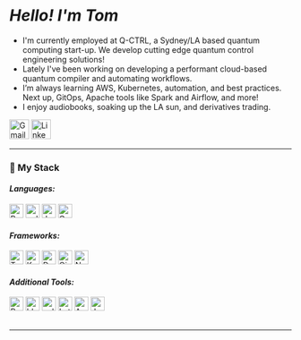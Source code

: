 <h1><em>Hello! I'm Tom</em></h1>
<p></p>
<ul>
  <li>I'm currently employed at Q-CTRL, a Sydney/LA based quantum computing start-up. We develop cutting edge quantum control engineering solutions!
  <li>Lately I've been working on developing a performant cloud-based quantum compiler and automating workflows.</li>
  <li>I’m always learning AWS, Kubernetes, automation, and best practices. Next up, GitOps, Apache tools like Spark and Airflow, and more!</li> 
  <li>I enjoy audiobooks, soaking up the LA sun, and derivatives trading.</li>
</ul>
<a href="mailto:tom.merkh@q-ctrl.com"><img src="https://img.shields.io/badge/Gmail-D14836?style=for-the-badge&logo=gmail&logoColor=white" height="35" alt="Gmail icon"/></a>
<a href="https://www.linkedin.com/in/thomas-merkh/"><img src="https://img.shields.io/badge/LinkedIn-0077B5?style=for-the-badge&logo=linkedin&logoColor=white" height="35" alt="LinkedIn icon"/></a>
<br>
<hr>
<h3>🥞 My Stack</h3>
<div>
  <h4><em>Languages:</em></h4>
  <img src="https://img.shields.io/badge/Python-4B8BBE?style=for-the-badge&logo=python&logoColor=FFE873" height="25" alt="Python icon"/>
  <img src="https://img.shields.io/badge/c++-6495ED?style=for-the-badge&logo=cplusplus&logoColor=FFFFFF" height="25" alt="cplusplus icon"/>
  <img src="https://img.shields.io/badge/JavaScript-323330?style=for-the-badge&logo=javascript&logoColor=F7DF1E" height="25" alt="Javascript icon"/>
  <img src="https://img.shields.io/badge/GraphQL-E10098?style=for-the-badge&logo=graphql&logoColor=FFFFFF" height="25" alt="GQL icon"/>
</div>
<div>
  <h4><em>Frameworks:</em></h4>
  <img src="https://img.shields.io/badge/Tensorflow-FFA800?style=for-the-badge&logo=tensorflow&logoColor=FFFFFF" height="25" alt="Tensorflow icon"/>
  <img src="https://img.shields.io/badge/Kubernetes-326ce5?style=for-the-badge&logo=kubernetes&logoColor=FFFFFF" height="25" alt="Kubernetes icon"/>
  <img src="https://img.shields.io/badge/Docker-0db7ed?style=for-the-badge&logo=docker&logoColor=FFFFFF" height="25" alt="Docker icon"/>
  <img src="https://img.shields.io/badge/Qiskit-8a3ffc?style=for-the-badge&logo=qiskit&logoColor=white" height="25" alt="Qiskit icon"/>
  <img src="https://img.shields.io/badge/NumPy-4DABCF?style=for-the-badge&logo=numpy&logoColor=white" height="25" alt="Numpy icon"/>
</div>
<div>
  <h4><em>Additional Tools:</em></h4>
  <img src="https://img.shields.io/badge/Pytest-4B8BBE?style=for-the-badge&logo=python&logoColor=FFE873" height="25" alt="Pytest icon"/>
  <img src="https://img.shields.io/badge/black-4B8BBE?style=for-the-badge&logo=python&logoColor=FFE873" height="25" alt="black icon"/>
  <img src="https://img.shields.io/badge/pylint-4B8BBE?style=for-the-badge&logo=python&logoColor=FFE873" height="25" alt="pylint icon"/>
  <img src="https://img.shields.io/badge/latex-b5a4b1?style=for-the-badge&logo=latex&logoColor=white" height="25" alt="Latex icon"/>
  <img src="https://img.shields.io/badge/AWS-FF9900?style=for-the-badge&logo=amazon&logoColor=white" height="25" alt="AWS icon"/>
  <img src="https://img.shields.io/badge/Jupyter-306998?style=for-the-badge&logo=jupyter&logoColor=FFD43B" height="25" alt="Jupyter icon"/>
</div>
<br>
<hr>
<footer>
</footer>

<!-- This isn't representative at all, lol. But cool nonetheless.
<div style="text-align:center;display:flex;justify-content:center;">
  <img src="https://github-readme-stats.vercel.app/api?username=ThomasMerkh&show_icons=true&theme=tokyonight&custom_title=Tom's+Github+Stats" height="170" alt="Toms's Github stats visualization"/>
  <br>
  <img src="https://github-readme-stats.vercel.app/api/top-langs/?username=ThomasMerkh&layout=compact&theme=tokyonight" height="140" alt="Toms's most used languages visualization"/>
</div>
-->

